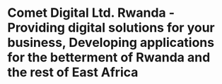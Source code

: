 # Comet Digital Ltd. Rwanda - Providing digital solutions for your business, Developing applications for the betterment of Rwanda and the rest of East Africa
